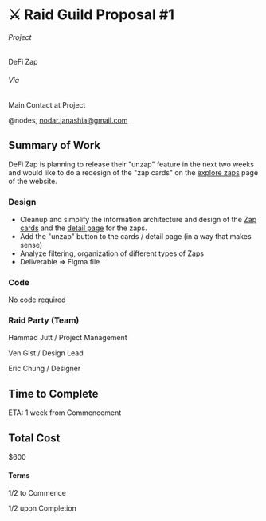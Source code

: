 # ⚔️ Raid Guild Proposal #1

###### Project

DeFi Zap

###### Via

Main Contact at Project

@nodes, nodar.janashia@gmail.com

## Summary of Work

DeFi Zap is planning to release their "unzap" feature in the next two weeks and would like to do a redesign of the "zap cards" on the [explore zaps](https://defizap.com/zaps) page of the website.

### Design

- Cleanup and simplify the information architecture and design of the [Zap cards](https://defizap.com/zaps) and the [detail page](https://defizap.com/zaps/llplink) for the zaps.
- Add the "unzap" button to the cards / detail page (in a way that makes sense)
- Analyze filtering, organization of different types of Zaps
- Deliverable => Figma file

### Code

No code required

### Raid Party (Team)

Hammad Jutt / Project Management

Ven Gist / Design Lead

Eric Chung / Designer

## Time to Complete

ETA: 1 week from Commencement

## Total Cost

\$600

#### Terms

1/2 to Commence

1/2 upon Completion
